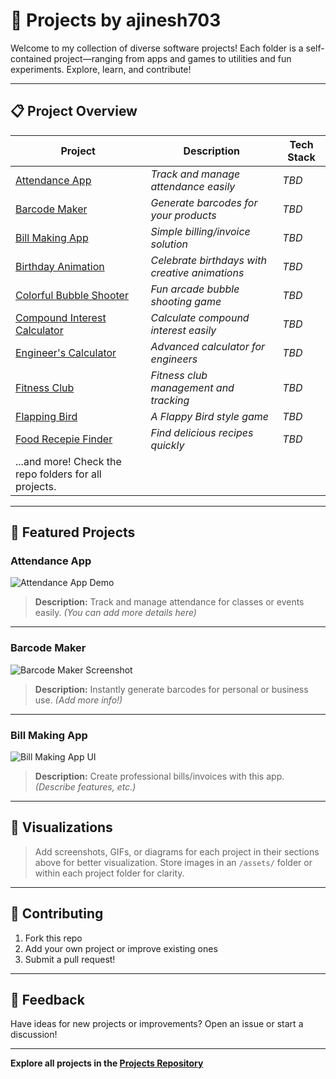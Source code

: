 # 🚀 Projects by ajinesh703

Welcome to my collection of diverse software projects! Each folder is a self-contained project—ranging from apps and games to utilities and fun experiments. Explore, learn, and contribute!

---

## 📋 Project Overview

| Project                         | Description                  | Tech Stack   |
|----------------------------------|------------------------------|--------------|
| [Attendance App](Attendance%20App)                | *Track and manage attendance easily*             | *TBD*        |
| [Barcode Maker](Barcode%20Maker)                  | *Generate barcodes for your products*            | *TBD*        |
| [Bill Making App](Bill%20Making%20App)            | *Simple billing/invoice solution*                | *TBD*        |
| [Birthday Animation](Birthday%20Animation)        | *Celebrate birthdays with creative animations*   | *TBD*        |
| [Colorful Bubble Shooter](Colorful%20Bubble%20Shooter) | *Fun arcade bubble shooting game*            | *TBD*        |
| [Compound Interest Calculator](Compound%20Interest%20Calculator) | *Calculate compound interest easily*    | *TBD*        |
| [Engineer's Calculator](Engineer's%20Calculator)  | *Advanced calculator for engineers*              | *TBD*        |
| [Fitness Club](Fitness%20Club)                    | *Fitness club management and tracking*           | *TBD*        |
| [Flapping Bird](Flapping%20Bird)                  | *A Flappy Bird style game*                       | *TBD*        |
| [Food Recepie Finder](Food%20Recepie%20Finder)    | *Find delicious recipes quickly*                 | *TBD*        |
| ...and more! Check the repo folders for all projects. |                              |              |

---

## 🌟 Featured Projects

### Attendance App
![Attendance App Demo](assets/attendance_app_demo.gif) <!-- Replace with actual image path if available -->
> **Description:** Track and manage attendance for classes or events easily. *(You can add more details here)*

---

### Barcode Maker
![Barcode Maker Screenshot](assets/barcode_maker.png) <!-- Replace with actual image path if available -->
> **Description:** Instantly generate barcodes for personal or business use. *(Add more info!)*

---

### Bill Making App
![Bill Making App UI](assets/bill_maker.png) <!-- Replace with actual image path if available -->
> **Description:** Create professional bills/invoices with this app. *(Describe features, etc.)*

---

<!-- Repeat similar sections for each project -->

## 🎨 Visualizations

> Add screenshots, GIFs, or diagrams for each project in their sections above for better visualization. Store images in an `/assets/` folder or within each project folder for clarity.

---

## 🤝 Contributing

1. Fork this repo
2. Add your own project or improve existing ones
3. Submit a pull request!

---

## 📢 Feedback

Have ideas for new projects or improvements? Open an issue or start a discussion!

---

**Explore all projects in the [Projects Repository](https://github.com/ajinesh703/Projects/tree/main/)**
